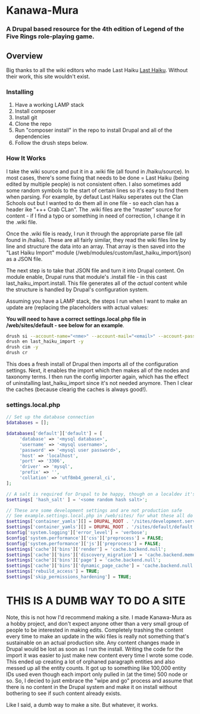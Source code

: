 # Kanawa-Mura 
### A Drupal based resource for the 4th edition of Legend of the Five Rings role-playing game.

## Overview
Big thanks to all the wiki editors who made Last Haiku [Last Haiku](https://lasthaiku.wikidot.com/ "Last Haiku"). Without their work, this site wouldn't exist.

### Installing
1. Have a working LAMP stack
2. Install composer
3. Install git
4. Clone the repo
5. Run "composer install" in the repo to install Drupal and all of the dependencies
6. Follow the drush steps below.

### How It Works
I take the wiki source and put it in a .wiki file (all found in /haiku/source). In most cases, there's some fixing that needs to be done = Last Haiku (being edited by multiple people) is not consistent often. I also sometimes add some random symbols to the start of certain lines so it's easy to find them when parsing. For example, by defaut Last Haiku seperates out the Clan Schools out but I wanted to do them all in one file - so each clan has a header ike "+++ Crab CLan". The .wiki files are the "master" source for content - if I find a typo or something in need of correction, I change it in the .wiki file.

Once the .wiki file is ready, I run it through the appropriate parse file (all found in /haiku). These are all fairly similar, they read the wiki files line by line and structure the data into an array. That array is then saved into the "Last Haiku Import" module (/web/modules/custom/last_haiku_import/json) as a JSON file.

The next step is to take that JSON file and turn it into Drupal content. On module enable, Drupal runs that module's .install file - in this cast last_haiku_import.install. This file generates all of the *actual* content while the structure is handled by Drupal's configuration system.

Assuming you have a LAMP stack, the steps I run when I want to make an update are (replacing the placeholders with actual values:

**You will need to have a correct settings.local.php file in /web/sites/default - see below for an example**.

```bash
drush si --account-name="<nme>" --account-mail="<email>" --account-pass="<password>" --site-name="<site name>" --existing-config -y
drush en last_haiku_import -y
drush cim -y
drush cr
```

This does a fresh install of Drupal then imports all of the configuration settings. Next, it enables the import which then makes all of the nodes and taxonomy terms. I then run the config importer again, which has the effect of uninstalling last_haiku_import since it's not needed anymore. Then I clear the caches (because clearig the caches is always good!).

### settings.local.php ###
```php
// Set up the database connection
$databases = [];

$databases['default']['default'] = [
     'database' => '<mysql database>',
     'username' => '<mysql username>',
     'password' => '<mysql user password>',
     'host' => 'localhost',
     'port' => '3306',
     'driver' => 'mysql',
     'prefix' => '',
     'collation' => 'utf8mb4_general_ci',
];

// A salt is required for Drupal to be happy, though on a localdev it's pretty pointless
$settings[ 'hash_salt' ] = '<some random hash salt>';

// These are some development settings and are not production safe
// See example.settings.local.php in /web/sites/ for what these all do
$settings['container_yamls'][] = DRUPAL_ROOT . '/sites/development.services.yml';
$settings['container_yamls'][] = DRUPAL_ROOT . '/sites/default/default.services.pantheon.preproduction.yml';
$config['system.logging']['error_level'] = 'verbose';
$config['system.performance']['css']['preprocess'] = FALSE;
$config['system.performance']['js']['preprocess'] = FALSE;
$settings['cache']['bins']['render'] = 'cache.backend.null';
$settings['cache']['bins']['discovery_migration'] = 'cache.backend.memory';
$settings['cache']['bins']['page'] = 'cache.backend.null';
$settings['cache']['bins']['dynamic_page_cache'] = 'cache.backend.null';
$settings['rebuild_access'] = TRUE;
$settings['skip_permissions_hardening'] = TRUE;
```


# THIS IS A DUMB WAY TO DO A SITE #
Note, this is not how I'd recommend making a site. I made Kanawa-Mura as a hobby project, and don't expect anyone other than a very small group of people to be interested in making edits. Completely trashing the content every time to make an update in the wiki files is really not something that's sustainable on an actual production site. Any content changes made in Drupal would be lost as soon as I run the install. Writing the code for the import it was easier to just make new content every time I wrote some code. This ended up creating a lot of orphaned paragraph entities and also messed up all the entity counts. It got up to something like 100,000 entity IDs used even though each import only pulled in (at the time) 500 node or so. So, I decied to just embrace the "wipe and go" process and assume that there is no content in the Drupal system and make it on install without bothering to see if such content already exists.

Like I said, a dumb way to make a site. But whatever, it works.

